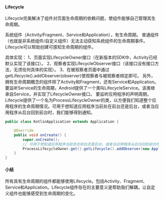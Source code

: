 #### Lifecycle
Lifecycle完美解决了组件对页面生命周期的依赖问题，使组件能够自己管理其生命周期。

系统组件（Activity/Fragment、Service和Application），有生命周期。
普通组件（也就是非系统组件/自定义组件）无法主动获知系统组件的生命周期事件。
Lifecycle可以帮助创建可感知生命周期的组件。

具体实现：
1、页面实现LifecycleOwner接口（在新版本的SDK中，Activity已经默认实现了该接口）。
2、观察者实现LifecycleObserver接口（该接口没有接口方法，无须任何具体的实现）。
3、在被观察者页面中通过getLifecycle().addObserver(observer)使观察者与被观察者绑定即可。
另外，拥有生命周期概念的组件除了Activity和Fragment，还有Service和Application。
要监听Service的生命周期，Android提供了一个类叫LifecycleService。该类继承自Service，并实现了LifecycleOwner接口。
要监听应用程序的声明周期，Lifecycle提供了一个名为ProcessLifecycleOwner的类，以方便我们知道整个应用程序的生命周期情况。可用于想知道应用程序当前处在前台还是后台，或者当应用程序从后台回到前台时，我们能够得到通知。


``` java
public class KotlinApplication extends Application {

    @Override
    public void onCreate() {
        super.onCreate();
        // 可用于想知道应用程序当前处在前台还是后台，或者当应用程序从后台回到前台时，我们能够得到通知。
        ProcessLifecycleOwner.get().getLifecycle().addObserver(new ApplicationObserver());
    }
}

```
#### 小结
所有具有生命周期的组件都能够使用Lifecycle。包括Activity、Fragment、Service和Application。Lifecycle组件存在的主要意义是帮助我们解耦，让自定义组件也能够感受到生命周期的变化。
